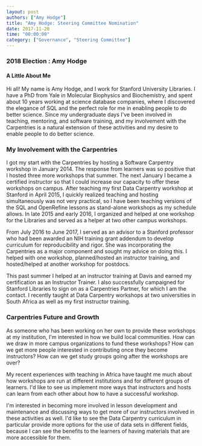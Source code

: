 ```yaml
---
layout: post
authors: ["Amy Hodge"]
title: "Amy Hodge: Steering Committee Nomination"
date: 2017-11-20
time: "00:00:00"
category: ["Governance", "Steering Committee"]
---
```


### 2018 Election : Amy Hodge

#### A Little About Me

Hi all! My name is Amy Hodge, and I work for Stanford University Libraries. I have a PhD from Yale in Molecular Biophysics and Biochemistry, and spent about 10 years working at science database companies, where I discovered the elegance of SQL and the perfect role for me in enabling people to do better science. Since my undergraduate days I've been involved in teaching, mentoring, and software training, and my involvement with the Carpentries is a natural extension of these activities and my desire to enable people to do better science.

### My Involvement with the Carpentries

I got my start with the Carpentries by hosting a Software Carpentry workshop in January 2014. The response from learners was so positive that I hosted three more workshops that summer. The next January I became a certified instructor so that I could increase our capacity to offer these workshops on campus. After teaching my first Data Carpentry workshop at Stanford in April 2015, I quickly realized teaching and hosting simultaneously was not very practical, so I have been teaching versions of the SQL and OpenRefine lessons as stand-alone workshops as my schedule allows. In late 2015 and early 2016, I organized and helped at one workshop for the Libraries and served as a helper at two other campus workshops.

From July 2016 to June 2017, I served as an advisor to a Stanford professor who had been awarded an NIH training grant addendum to develop curriculum for reproducibility and rigor. She was incorporating the Carpentries as a major component and sought my advice on doing this. I helped with one workshop, planned/hosted an instructor training, and hosted/helped at another workshop for postdocs.

This past summer I helped at an instructor training at Davis and earned my certification as an Instructor Trainer. I also successfully campaigned for Stanford Libraries to sign on as a Carpentries Partner, for which I am the contact. I recently taught at Data Carpentry workshops at two universities in South Africa as well as my first instructor training.

### Carpentries Future and Growth

As someone who has been working on her own to provide these workshops at my institution, I'm interested in how we build local communities. How can we draw in more campus organizations to fund these workshops? How can we get more people interested in contributing once they become instructors? How can we get study groups going after the workshops are over?

My recent experiences with teaching in Africa have taught me much about how workshops are run at different institutions and for different groups of learners. I'd like to see us implement more ways that instructors and hosts can learn from each other about how to have a successful workshop.

I'm interested in becoming more involved in lesson development and maintenance and discussing ways to get more of our instructors involved in these activities as well. I'd like to see the Data Carpentry curriculum in particular provide more options for the use of data sets in different fields, because I can see the benefits to the learners of having materials that are more accessible for them.

